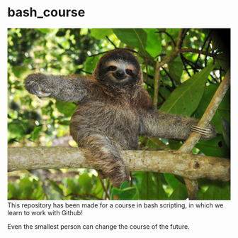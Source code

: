 # bash_course

![alt text](https://github.com/EllenvdL/bash_course/blob/master/28SLOT-jumbo.jpg%3Fquality%3D75 "Sloth")
This repository has been made for a course in bash scripting, in which we learn to work with Github!

Even the smallest person can change the course of the future.
